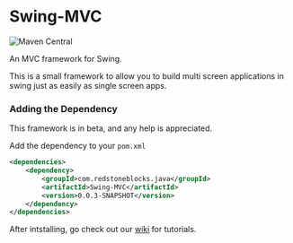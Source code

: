 # Swing-MVC

![Maven Central](https://img.shields.io/maven-central/v/com.redstoneblocks.java/Swing-MVC)

An MVC framework for Swing.

This is a small framework to allow you to build multi screen
applications in swing just as easily as single screen apps.

### Adding the Dependency

This framework is in beta, and any help is appreciated.

Add the dependency to your `pom.xml`

```xml
<dependencies>
    <dependency>
        <groupId>com.redstoneblocks.java</groupId>
        <artifactId>Swing-MVC</artifactId>
        <version>0.0.3-SNAPSHOT</version>
    </dependency>
</dependencies>
```

After intstalling, go check out our [wiki](https://github.com/Allan-Jacobs/Swing-MVC/wiki) for tutorials.
